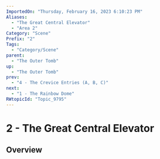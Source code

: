 ```yaml
---
ImportedOn: "Thursday, February 16, 2023 6:10:23 PM"
Aliases:
  - "The Great Central Elevator"
  - "Area 2"
Category: "Scene"
Prefix: "2"
Tags:
  - "Category/Scene"
parent:
  - "The Outer Tomb"
up:
  - "The Outer Tomb"
prev:
  - "4 - The Crevice Entries (A, B, C)"
next:
  - "1 - The Rainbow Dome"
RWtopicId: "Topic_9795"
---
```

# 2 - The Great Central Elevator
## Overview

